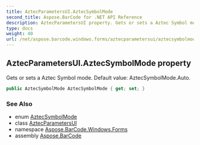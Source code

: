 ```yaml
---
title: AztecParametersUI.AztecSymbolMode
second_title: Aspose.BarCode for .NET API Reference
description: AztecParametersUI property. Gets or sets a Aztec Symbol mode. Default value AztecSymbolMode.Auto
type: docs
weight: 40
url: /net/aspose.barcode.windows.forms/aztecparametersui/aztecsymbolmode/
---
```

## AztecParametersUI.AztecSymbolMode property

Gets or sets a Aztec Symbol mode. Default value: AztecSymbolMode.Auto.

```csharp
public AztecSymbolMode AztecSymbolMode { get; set; }
```

### See Also

* enum [AztecSymbolMode](../../../aspose.barcode.generation/aztecsymbolmode/)
* class [AztecParametersUI](../)
* namespace [Aspose.BarCode.Windows.Forms](../../aztecparametersui/)
* assembly [Aspose.BarCode](../../../)


